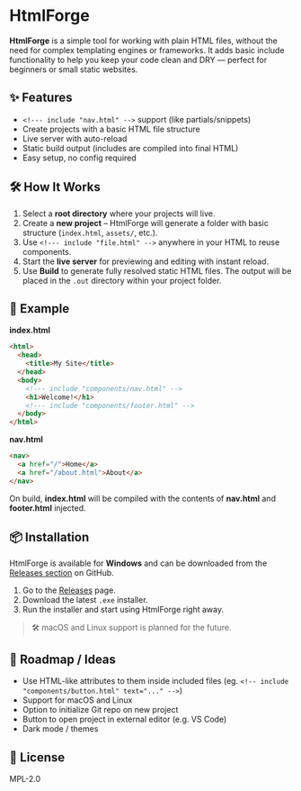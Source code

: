 # HtmlForge

**HtmlForge** is a simple tool for working with plain HTML files, without the need for complex templating engines or frameworks. It adds basic include functionality to help you keep your code clean and DRY — perfect for beginners or small static websites.

## ✨ Features

- `<!--- include "nav.html" -->` support (like partials/snippets)
- Create projects with a basic HTML file structure
- Live server with auto-reload
- Static build output (includes are compiled into final HTML)
- Easy setup, no config required

## 🛠️ How It Works

1. Select a **root directory** where your projects will live.
2. Create a **new project** – HtmlForge will generate a folder with basic structure (`index.html`, `assets/`, etc.).
3. Use `<!--- include "file.html" -->` anywhere in your HTML to reuse components.
4. Start the **live server** for previewing and editing with instant reload.
5. Use **Build** to generate fully resolved static HTML files. The output will be placed in the `.out` directory within your project folder.

## 📁 Example

**index.html**
```html
<html>
  <head>
    <title>My Site</title>
  </head>
  <body>
    <!--- include "components/nav.html" -->
    <h1>Welcome!</h1>
    <!--- include "components/footer.html" -->
  </body>
</html>
```

**nav.html**
```html
<nav>
  <a href="/">Home</a>
  <a href="/about.html">About</a>
</nav>
```

On build, **index.html** will be compiled with the contents of **nav.html** and **footer.html** injected.

## 📦 Installation

HtmlForge is available for **Windows** and can be downloaded from the [Releases section](https://github.com/da-jacob/html-forge/releases) on GitHub.

1. Go to the [Releases](https://github.com/da-jacob/html-forge/releases) page.
2. Download the latest `.exe` installer.
3. Run the installer and start using HtmlForge right away.

> 🛠️ macOS and Linux support is planned for the future.

## 🔧 Roadmap / Ideas

* Use HTML-like attributes to them inside included files (eg. `<!-- include "components/button.html" text="..." -->`)
* Support for macOS and Linux
* Option to initialize Git repo on new project
* Button to open project in external editor (e.g. VS Code)
* Dark mode / themes

## 📃 License
MPL-2.0
